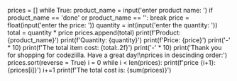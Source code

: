 prices = []
while True:
  product_name = input('enter product name: ')
  if product_name == 'done' or product_name == '':
    break
  price = float(input('enter the price: '))
  quantity = int(input('enter the quantity: '))
  total = quantity * price
  prices.append(total)
  print(f'Product: {product_name}')
  print(f'Quantity: {quantity}')
  print(f'Price: {price}')
  print('-' * 10)
  print(f'The total item cost: {total:.2f}')
  print('-' * 10)
print('Thank you for shopping for codeziilla. Have a great day!\nprices in descinding order:')  
prices.sort(reverse = True)
i = 0
while i < len(prices):
  print(f'price {i+1}: {prices[i]}')
  i+=1
print(f'The total cost is: {sum(prices)}')  
